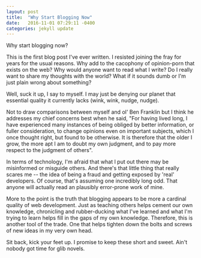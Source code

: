 ```yaml
---
layout: post
title:  "Why Start Blogging Now"
date:   2016-11-01 07:29:11 -0400
categories: jekyll update
---
```

Why start blogging now?  

This is the first blog post I've ever written. I resisted joining the fray for years for the usual reasons. Why add to the cacophony of opinion-porn that exists on the web? Why would anyone want to read what I write?  Do I really want to share my thoughts with the world? What if it sounds dumb or I'm just plain wrong about something?

Well, suck it up, I say to myself.  I may just be denying our planet that essential quality it currently lacks (wink, wink, nudge, nudge).

Not to draw comparisons between myself and ol' Ben Franklin but I think he addresses my chief concerns best when he said, "For having lived long, I have experienced many instances of being obliged by better information, or fuller consideration, to change opinions even on important subjects, which I once thought right, but found to be otherwise. It is therefore that the older I grow, the more apt I am to doubt my own judgment, and to pay more respect to the judgment of others".

In terms of technology, I'm afraid that what I put out there may be misinformed or misguide others. And there's that little thing that really scares me -- the idea of being a fraud and getting exposed by 'real' developers. Of course, that's assuming one incredibly long odd. That anyone will actually read an plausibly error-prone work of mine.  

More to the point is the truth that blogging appears to be more a cardinal quality of web development. Just as teaching others helps cement our own knowledge, chronicling and rubber-ducking what I've learned and what I'm trying to learn helps fill in the gaps of my own knowledge. Therefore, this is another tool of the trade. One that helps tighten down the bolts and screws of new ideas in my very own head.

Sit back, kick your feet up. I promise to keep these short and sweet. Ain't nobody got time for glib novels.

